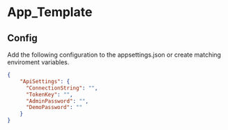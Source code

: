 # App_Template

## Config

Add the following configuration to the appsettings.json or create matching enviroment variables.

```json
{
    "ApiSettings": {
      "ConnectionString": "",
      "TokenKey": "",
      "AdminPassword": "",
      "DemoPassword": ""
    }
}
```
